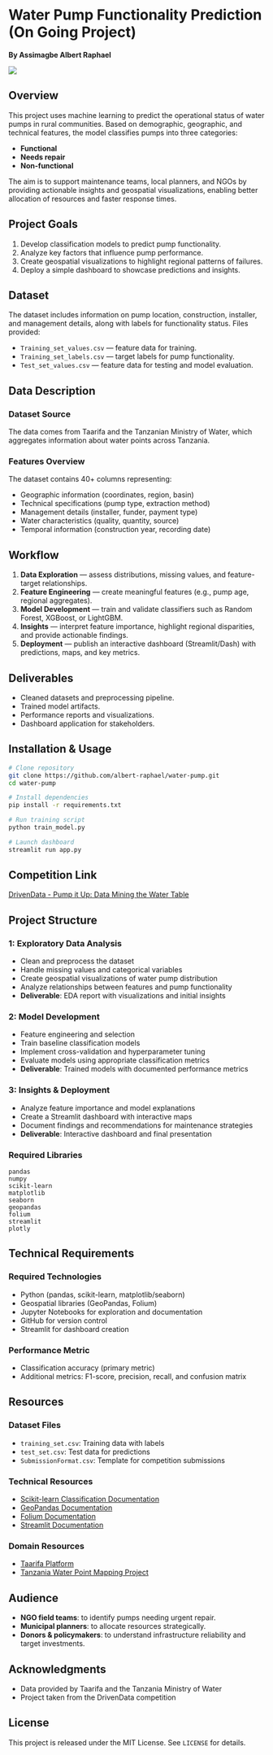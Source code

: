 # Water Pump Functionality Prediction (On Going Project)
**By Assimagbe Albert Raphael**

<img src="Image/hand_pump_diagram.png"/>

## Overview

This project uses machine learning to predict the operational status of water pumps in rural communities. Based on demographic, geographic, and technical features, the model classifies pumps into three categories:

* **Functional**
* **Needs repair**
* **Non-functional**

The aim is to support maintenance teams, local planners, and NGOs by providing actionable insights and geospatial visualizations, enabling better allocation of resources and faster response times.

## Project Goals

1. Develop classification models to predict pump functionality.
2. Analyze key factors that influence pump performance.
3. Create geospatial visualizations to highlight regional patterns of failures.
4. Deploy a simple dashboard to showcase predictions and insights.

## Dataset

The dataset includes information on pump location, construction, installer, and management details, along with labels for functionality status. Files provided:

* `Training_set_values.csv` — feature data for training.
* `Training_set_labels.csv` — target labels for pump functionality.
* `Test_set_values.csv` — feature data for testing and model evaluation.

## Data Description

### Dataset Source
The data comes from Taarifa and the Tanzanian Ministry of Water, which aggregates information about water points across Tanzania.

### Features Overview
The dataset contains 40+ columns representing:
- Geographic information (coordinates, region, basin)
- Technical specifications (pump type, extraction method)
- Management details (installer, funder, payment type)
- Water characteristics (quality, quantity, source)
- Temporal information (construction year, recording date)

## Workflow

1. **Data Exploration** — assess distributions, missing values, and feature-target relationships.
2. **Feature Engineering** — create meaningful features (e.g., pump age, regional aggregates).
3. **Model Development** — train and validate classifiers such as Random Forest, XGBoost, or LightGBM.
4. **Insights** — interpret feature importance, highlight regional disparities, and provide actionable findings.
5. **Deployment** — publish an interactive dashboard (Streamlit/Dash) with predictions, maps, and key metrics.

## Deliverables

* Cleaned datasets and preprocessing pipeline.
* Trained model artifacts.
* Performance reports and visualizations.
* Dashboard application for stakeholders.

## Installation & Usage

```bash
# Clone repository
git clone https://github.com/albert-raphael/water-pump.git
cd water-pump

# Install dependencies
pip install -r requirements.txt

# Run training script
python train_model.py

# Launch dashboard
streamlit run app.py
```
## Competition Link
[DrivenData - Pump it Up: Data Mining the Water Table](https://www.drivendata.org/competitions/7/pump-it-up-data-mining-the-water-table/)

## Project Structure

### 1: Exploratory Data Analysis
- Clean and preprocess the dataset
- Handle missing values and categorical variables
- Create geospatial visualizations of water pump distribution
- Analyze relationships between features and pump functionality
- **Deliverable**: EDA report with visualizations and initial insights

### 2: Model Development
- Feature engineering and selection
- Train baseline classification models
- Implement cross-validation and hyperparameter tuning
- Evaluate models using appropriate classification metrics
- **Deliverable**: Trained models with documented performance metrics

### 3: Insights & Deployment
- Analyze feature importance and model explanations
- Create a Streamlit dashboard with interactive maps
- Document findings and recommendations for maintenance strategies
- **Deliverable**: Interactive dashboard and final presentation

### Required Libraries
```
pandas
numpy
scikit-learn
matplotlib
seaborn
geopandas
folium
streamlit
plotly
```

## Technical Requirements

### Required Technologies
- Python (pandas, scikit-learn, matplotlib/seaborn)
- Geospatial libraries (GeoPandas, Folium)
- Jupyter Notebooks for exploration and documentation
- GitHub for version control
- Streamlit for dashboard creation

### Performance Metric
- Classification accuracy (primary metric)
- Additional metrics: F1-score, precision, recall, and confusion matrix

## Resources

### Dataset Files
- `training_set.csv`: Training data with labels
- `test_set.csv`: Test data for predictions
- `SubmissionFormat.csv`: Template for competition submissions

### Technical Resources
- [Scikit-learn Classification Documentation](https://scikit-learn.org/stable/supervised_learning.html#supervised-learning)
- [GeoPandas Documentation](https://geopandas.org/en/stable/)
- [Folium Documentation](https://python-visualization.github.io/folium/)
- [Streamlit Documentation](https://docs.streamlit.io/)

### Domain Resources
- [Taarifa Platform](https://taarifa.org/)
- [Tanzania Water Point Mapping Project](https://www.maji.go.tz/)


## Audience

* **NGO field teams**: to identify pumps needing urgent repair.
* **Municipal planners**: to allocate resources strategically.
* **Donors & policymakers**: to understand infrastructure reliability and target investments.

## Acknowledgments
- Data provided by Taarifa and the Tanzania Ministry of Water
- Project taken from the DrivenData competition

## License

This project is released under the MIT License. See `LICENSE` for details.

